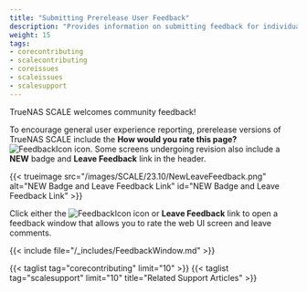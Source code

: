```yaml
---
title: "Submitting Prerelease User Feedback"
description: "Provides information on submitting feedback for individual pages in prerelease versions of TrueNAS SCALE."
weight: 15
tags:
- corecontributing
- scalecontributing
- coreissues
- scaleissues
- scalesupport
---
```


TrueNAS SCALE welcomes community feedback!

To encourage general user experience reporting, prerelease versions of TrueNAS SCALE include the **How would you rate this page?** ![FeedbackIcon](/images/SCALE/23.10/FeedbackIcon.png "Feedback Icon") icon.
Some screens undergoing revision also include a **NEW** badge and **Leave Feedback** link in the header.

{{< trueimage src="/images/SCALE/23.10/NewLeaveFeedback.png" alt="NEW Badge and Leave Feedback Link" id="NEW Badge and Leave Feedback Link" >}}

Click either the ![FeedbackIcon](/images/SCALE/23.10/FeedbackIcon.png "Feedback Icon") icon or **Leave Feedback** link to open a feedback window that allows you to rate the web UI screen and leave comments.

{{< include file="/_includes/FeedbackWindow.md" >}}

{{< taglist tag="corecontributing" limit="10" >}}
{{< taglist tag="scalesupport" limit="10" title="Related Support Articles" >}}
